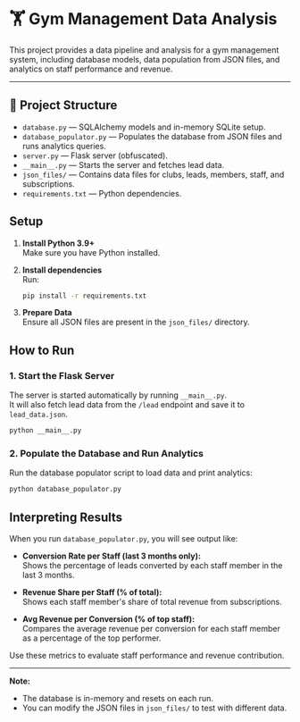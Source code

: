 # 🏋️ Gym Management Data Analysis

This project provides a data pipeline and analysis for a gym management system, including database models, data population from JSON files, and analytics on staff performance and revenue.

---

## 📁 Project Structure

- `database.py` — SQLAlchemy models and in-memory SQLite setup.
- `database_populator.py` — Populates the database from JSON files and runs analytics queries.
- `server.py` — Flask server (obfuscated).
- `__main__.py` — Starts the server and fetches lead data.
- `json_files/` — Contains data files for clubs, leads, members, staff, and subscriptions.
- `requirements.txt` — Python dependencies.

## Setup

1. **Install Python 3.9+**  
   Make sure you have Python installed.

2. **Install dependencies**  
   Run:
   ```sh
   pip install -r requirements.txt
   ```

3. **Prepare Data**  
   Ensure all JSON files are present in the `json_files/` directory.

## How to Run

### 1. Start the Flask Server

The server is started automatically by running `__main__.py`.  
It will also fetch lead data from the `/lead` endpoint and save it to `lead_data.json`.

```sh
python __main__.py
```

### 2. Populate the Database and Run Analytics

Run the database populator script to load data and print analytics:

```sh
python database_populator.py
```

## Interpreting Results

When you run `database_populator.py`, you will see output like:

- **Conversion Rate per Staff (last 3 months only):**  
  Shows the percentage of leads converted by each staff member in the last 3 months.

- **Revenue Share per Staff (% of total):**  
  Shows each staff member's share of total revenue from subscriptions.

- **Avg Revenue per Conversion (% of top staff):**  
  Compares the average revenue per conversion for each staff member as a percentage of the top performer.

Use these metrics to evaluate staff performance and revenue contribution.

---

**Note:**  
- The database is in-memory and resets on each run.
- You can modify the JSON files in `json_files/` to test with different data.
